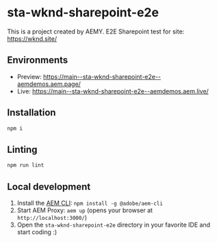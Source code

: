 # sta-wknd-sharepoint-e2e

This is a project created by AEMY.
E2E Sharepoint test for site: https://wknd.site/

## Environments

- Preview: https://main--sta-wknd-sharepoint-e2e--aemdemos.aem.page/
- Live: https://main--sta-wknd-sharepoint-e2e--aemdemos.aem.live/

## Installation

```sh
npm i
```

## Linting

```sh
npm run lint
```

## Local development

1. Install the [AEM CLI](https://github.com/adobe/helix-cli): `npm install -g @adobe/aem-cli`
1. Start AEM Proxy: `aem up` (opens your browser at `http://localhost:3000/`)
1. Open the `sta-wknd-sharepoint-e2e` directory in your favorite IDE and start coding :)

